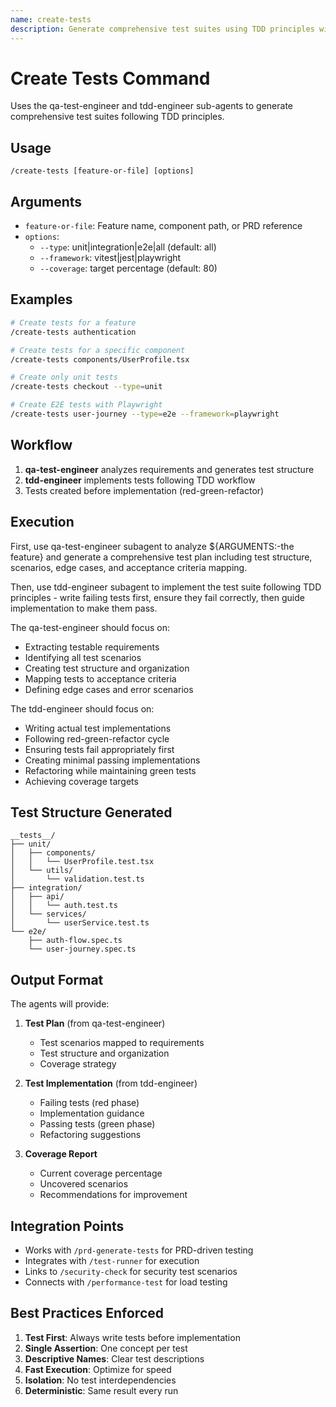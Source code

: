 ```yaml
---
name: create-tests
description: Generate comprehensive test suites using TDD principles with qa-test-engineer and tdd-engineer sub-agents
---
```


# Create Tests Command

Uses the qa-test-engineer and tdd-engineer sub-agents to generate comprehensive test suites following TDD principles.

## Usage
```
/create-tests [feature-or-file] [options]
```

## Arguments
- `feature-or-file`: Feature name, component path, or PRD reference
- `options`: 
  - `--type`: unit|integration|e2e|all (default: all)
  - `--framework`: vitest|jest|playwright
  - `--coverage`: target percentage (default: 80)

## Examples
```bash
# Create tests for a feature
/create-tests authentication

# Create tests for a specific component
/create-tests components/UserProfile.tsx

# Create only unit tests
/create-tests checkout --type=unit

# Create E2E tests with Playwright
/create-tests user-journey --type=e2e --framework=playwright
```

## Workflow
1. **qa-test-engineer** analyzes requirements and generates test structure
2. **tdd-engineer** implements tests following TDD workflow
3. Tests created before implementation (red-green-refactor)

## Execution

First, use qa-test-engineer subagent to analyze ${ARGUMENTS:-the feature} and generate a comprehensive test plan including test structure, scenarios, edge cases, and acceptance criteria mapping.

Then, use tdd-engineer subagent to implement the test suite following TDD principles - write failing tests first, ensure they fail correctly, then guide implementation to make them pass.

The qa-test-engineer should focus on:
- Extracting testable requirements
- Identifying all test scenarios
- Creating test structure and organization
- Mapping tests to acceptance criteria
- Defining edge cases and error scenarios

The tdd-engineer should focus on:
- Writing actual test implementations
- Following red-green-refactor cycle
- Ensuring tests fail appropriately first
- Creating minimal passing implementations
- Refactoring while maintaining green tests
- Achieving coverage targets

## Test Structure Generated

```
__tests__/
├── unit/
│   ├── components/
│   │   └── UserProfile.test.tsx
│   └── utils/
│       └── validation.test.ts
├── integration/
│   ├── api/
│   │   └── auth.test.ts
│   └── services/
│       └── userService.test.ts
└── e2e/
    ├── auth-flow.spec.ts
    └── user-journey.spec.ts
```

## Output Format

The agents will provide:
1. **Test Plan** (from qa-test-engineer)
   - Test scenarios mapped to requirements
   - Test structure and organization
   - Coverage strategy

2. **Test Implementation** (from tdd-engineer)
   - Failing tests (red phase)
   - Implementation guidance
   - Passing tests (green phase)
   - Refactoring suggestions

3. **Coverage Report**
   - Current coverage percentage
   - Uncovered scenarios
   - Recommendations for improvement

## Integration Points

- Works with `/prd-generate-tests` for PRD-driven testing
- Integrates with `/test-runner` for execution
- Links to `/security-check` for security test scenarios
- Connects with `/performance-test` for load testing

## Best Practices Enforced

1. **Test First**: Always write tests before implementation
2. **Single Assertion**: One concept per test
3. **Descriptive Names**: Clear test descriptions
4. **Fast Execution**: Optimize for speed
5. **Isolation**: No test interdependencies
6. **Deterministic**: Same result every run

